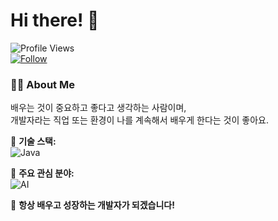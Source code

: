 # Hi there! 👋  

![Profile Views](https://komarev.com/ghpvc/?username=SINHEESEOP&color=brightgreen)  
[![Follow](https://img.shields.io/github/followers/SINHEESEOP?style=social)](https://github.com/SINHEESEOP)  

### **👨‍💻 About Me**
배우는 것이 중요하고 좋다고 생각하는 사람이며,  
개발자라는 직업 또는 환경이 나를 계속해서 배우게 한다는 것이 좋아요.  

🔹 **기술 스택:**  
![Java](https://img.shields.io/badge/-Java-007396?style=flat&logo=java&logoColor=white)  

🔹 **주요 관심 분야:**  
![AI](https://img.shields.io/badge/-AI-FF6F00?style=flat&logo=artstation&logoColor=white)  

🚀 **항상 배우고 성장하는 개발자가 되겠습니다!**  

